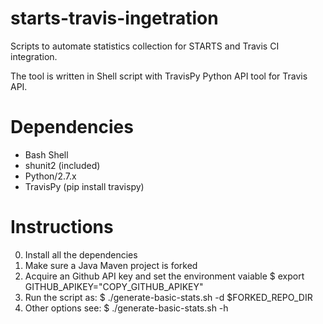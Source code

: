 # starts-travis-ingetration

Scripts to automate statistics collection for STARTS and Travis CI integration.

The tool is written in Shell script with TravisPy Python API tool for Travis API.

# Dependencies

* Bash Shell
* shunit2 (included)
* Python/2.7.x
* TravisPy (pip install travispy)

# Instructions

0. Install all the dependencies
1. Make sure a Java Maven project is forked
2. Acquire an Github API key and set the environment vaiable
   $ export GITHUB_APIKEY="COPY_GITHUB_APIKEY"
3. Run the script as: 
   $ ./generate-basic-stats.sh -d $FORKED_REPO_DIR
4. Other options see:
   $ ./generate-basic-stats.sh -h
